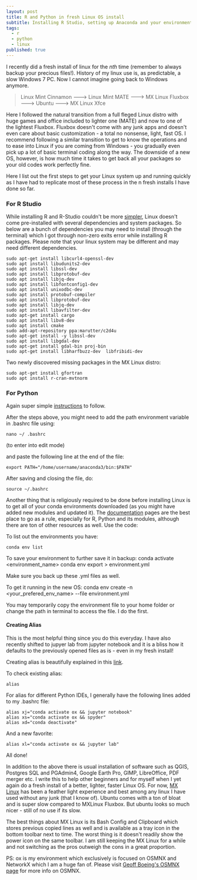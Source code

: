 ```yaml
---
layout: post
title: R and Python in fresh Linux OS install
subtitle: Installing R Studio, setting up Anaconda and your environments in a fresh Linux install.
tags:
  - r
  - python
  - linux
published: true
---
```


[//]: # (cover-img: /assets/img/path.jpg)
[//]: # (share-img: /assets/img/path.jpg)
[//]: # (thumbnail-img: /assets/img/thumb.png)

I recently did a fresh install of linux for the _nth_ time (remember to always backup your precious files!). History of my linux use is, as predictable, a slow Windows 7 PC. Now I cannot imagine going back to Windows anymore.


> Linux Mint Cinnamon ---> Linux Mint MATE ---> MX Linux Fluxbox ---> Ubuntu ---> MX Linux Xfce


Here I followed the natural transition from a full fleged Linux distro with huge games and office included to lighter one (MATE) and now to one of the lightest Fluxbox. Fluxbox doesn't come with any junk apps and doesn't even care about basic customization - a total no nonsense, light, fast OS. I recommend following a similar transition to get to know the operations and to ease into Linux if you are coming from Windows - you gradually even pick up a lot of basic terminal coding along the way. The downside of a new OS, however, is how much time it takes to get back all your packages so your old codes work perfectly fine.


Here I list out the first steps to get your Linux system up and running quickly as I have had to replicate most of these process in the n fresh installs I have done so far. 

### For R Studio

While installing R and R-Studio couldn't be more [simpler](https://www.rstudio.com/products/rstudio/download-server/debian-ubuntu/), Linux doesn't come pre-installed with several dependencies and system packages. So below are a bunch of dependencies you may need to install (through the terminal) which I got through non-zero exits error while installing R packages. Please note that your linux system may be different and may need different dependencies.

    sudo apt-get install libcurl4-openssl-dev
    sudo apt install libudunits2-dev
    sudo apt install libssl-dev
    sudo apt install libprotobuf-dev
    sudo apt install libjq-dev
    sudo apt install libfontconfig1-dev
    sudo apt install unixodbc-dev
    sudo apt install protobuf-compiler
    sudo apt install libprotobuf-dev
    sudo apt install libjq-dev
    sudo apt install libavfilter-dev
    sudo apt-get install cargo
    sudo apt install libv8-dev
    sudo apt install cmake
    sudo add-apt-repository ppa:marutter/c2d4u
    sudo apt-get install -y libssl-dev
    sudo apt install libgdal-dev
    sudo apt-get install gdal-bin proj-bin
    sudo apt-get install libharfbuzz-dev  libfribidi-dev

Two newly discovered missing packages in the MX Linux distro:

    sudo apt-get install gfortran
    sudo apt install r-cran-mvtnorm

### For Python

Again super simple [instructions](https://docs.anaconda.com/anaconda/install/linux/) to follow. 

After the steps above, you might need to add the path environment variable in .bashrc file using:

    nano ~/ .bashrc 

(to enter into edit mode)

and paste the following line at the end of the file: 

    export PATH="/home/username/anaconda3/bin:$PATH"

After saving and closing the file, do:

    source ~/.bashrc

Another thing that is religiously required to be done before installing Linux is to get all of your conda environments downloaded (as you might have added new modules and updated it). The [documentation](https://docs.conda.io/projects/conda/en/latest/user-guide/tasks/manage-environments.html) pages are the best place to go as a rule, especially for R, Python and its modules, although there are ton of other resources as well. Use the code:

To list out the environments you have: 

    conda env list


To save your environment to further save it in backup:
    conda activate <environment_name>
    conda env export > environment.yml


Make sure you back up these .yml files as well.

To get it running in the new OS: 
    conda env create -n <your_prefered_env_name> --file environment.yml

You may temporarily copy the environment file to your home folder or change the path in terminal to access the file. I do the first. 


#### Creating Alias 

This is the most helpful thing since you do this everyday. I have also recently shifted to jupyer lab from jupyter notebook and it is a bliss how it defaults to the previously opened files as is - even in my fresh install! 

Creating alias is beautifully explained in this [link](https://www.tecmint.com/create-alias-in-linux/). 

To check existing alias:

    alias 

For alias for different Python IDEs, I generally have the following lines added to my .bashrc file:

    alias xj="conda activate ox && jupyter notebook"
    alias xs="conda activate ox && spyder"
    alias xd="conda deactivate"

And a new favorite:

    alias xl="conda activate ox && jupyter lab"

All done! 

In addition to the above there is usual installation of software such as QGIS, Postgres SQL and PGAdmin4, Google Earth Pro, GIMP, LibreOffice, PDF merger etc. I write this to help other beginners and for myself when I yet again do a fresh install of a better, lighter, faster Linux OS. For now, [MX Linux](https://mxlinux.org/) has been a feather light experience and best among any linux I have used without any junk (that I know of). Ubuntu comes with a ton of bloat and is super slow compared to MXLinux Fluxbox. But ubuntu looks so much nicer - still of no use if its slow. 

The best things about MX Linux is its Bash Config and Clipboard which stores previous copied lines as well and is available as a tray icon in the bottom toolbar next to time. The worst thing is it doesn't readily show the power icon on the same toolbar. I am still keeping the MX Linux for a while and not switching as the pros outweigh the cons in a great proportion.  

PS: ox is my environment which exclusively is focused on OSMNX and NetworkX which I am a huge fan of. Please visit [Geoff Boeing's OSMNX page](https://geoffboeing.com/tag/osmnx/) for more info on OSMNX.
